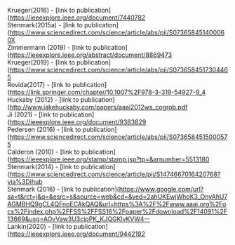 Krueger(2016) - [link to publication](https://ieeexplore.ieee.org/document/7440782<br />
Stenmark(2015a) - [link to publication](https://www.sciencedirect.com/science/article/abs/pii/S073658451400060X<br />
Zimmermann (2019) - [link to publication](https://ieeexplore.ieee.org/abstract/document/8869473<br />
Krueger(2019) - [link to publication](https://www.sciencedirect.com/science/article/abs/pii/S0736584517304465<br />
Rovida(2017) - [link to publication](https://link.springer.com/chapter/10.1007%2F978-3-319-54927-9_4<br />
Huckaby (2012) - [link to publication](http://www.jakehuckaby.com/papers/aaai2012ws_cogrob.pdf<br />
Ji (2021) - [link to publication](https://ieeexplore.ieee.org/document/9383829<br />
Pedersen (2016) - [link to publication](https://www.sciencedirect.com/science/article/abs/pii/S0736584515000575 <br />
Calderon (2010) - [link to publication](https://ieeexplore.ieee.org/stamp/stamp.jsp?tp=&arnumber=5513180<br />
Stenmark(2014) - [link to publication](https://www.sciencedirect.com/science/article/pii/S1474667016420768?via%3Dihub<br />
Stenmark (2016) - [link to publication](https://www.google.com/url?sa=t&rct=j&q=&esrc=s&source=web&cd=&ved=2ahUKEwjWhoK3_OnyAhU7AGMBHQ9gCL4QFnoECAkQAQ&url=https%3A%2F%2Fwww.aaai.org%2Focs%2Findex.php%2FFSS%2FFSS16%2Fpaper%2Fdownload%2F14091%2F13669&usg=AOvVaw3U3cjpPK_KJQGKlvKVW4--<br />
Lankin(2020) - [link to publication](https://ieeexplore.ieee.org/document/9442192<br />
